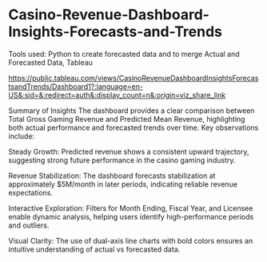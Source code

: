 # Casino-Revenue-Dashboard-Insights-Forecasts-and-Trends
Tools used: Python to create forecasted data and to merge Actual and Forecasted Data, Tableau

https://public.tableau.com/views/CasinoRevenueDashboardInsightsForecastsandTrends/Dashboard1?:language=en-US&:sid=&:redirect=auth&:display_count=n&:origin=viz_share_link

Summary of Insights
The dashboard provides a clear comparison between Total Gross Gaming Revenue and Predicted Mean Revenue, highlighting both actual performance and forecasted trends over time. Key observations include:

Steady Growth: Predicted revenue shows a consistent upward trajectory, suggesting strong future performance in the casino gaming industry.

Revenue Stabilization: The dashboard forecasts stabilization at approximately $5M/month in later periods, indicating reliable revenue expectations.

Interactive Exploration: Filters for Month Ending, Fiscal Year, and Licensee enable dynamic analysis, helping users identify high-performance periods and outliers.

Visual Clarity: The use of dual-axis line charts with bold colors ensures an intuitive understanding of actual vs forecasted data.
